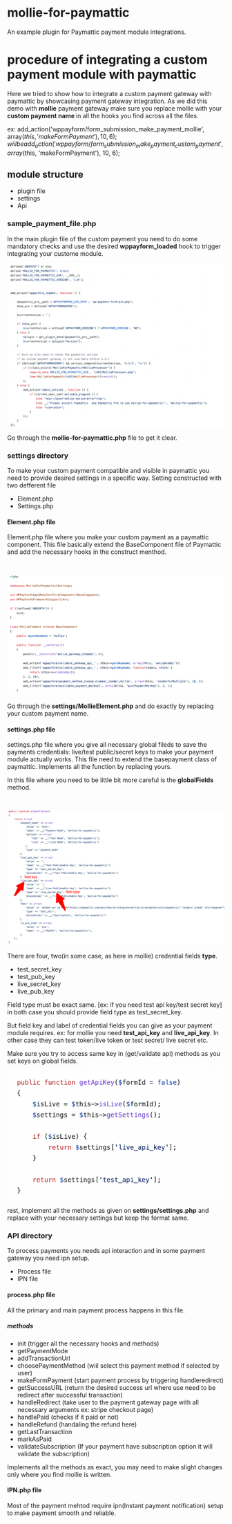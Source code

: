 # mollie-for-paymattic
An example plugin for Paymattic payment module integrations.

# procedure of integrating a custom payment module with paymattic
Here we tried to show how to integrate a custom payment gateway with paymattic by showcasing payment gateway integration.
As we did this demo with <b>mollie</b> payment gateway make sure you replace mollie with your <b>custom payment name </b> in all the hooks you find across all the files.

ex: add_action('wppayform/form_submission_make_payment_mollie', array($this, 'makeFormPayment'), 10, 6); wiil be add_action('wppayform/form_submission_make_payment_custom_payment', array($this, 'makeFormPayment'), 10, 6);

## module structure
- plugin file
- settings
- Api

### sample_payment_file.php
In the main plugin file of the custom payment you need to do some mandatory checks and use the desired <b>wppayform_loaded</b> hook to trigger integrating your custome module. 

![base_file](base_file.png)

Go through the <b>mollie-for-paymattic.php</b> file to get it clear.


### settings directory
To make your custom payment compatible and visible in paymattic you need to provide desired settings in a specific way. Setting constructed with two defferent file
- Element.php
- Settings.php

#### Element.php file
Element.php file where you make your custom payment as a paymattic component. This file basically extend the BaseComponent file of Paymattic and add the 
necessary hooks in the construct menthod.

</br>

![construct_of_element_file](construct_of_element_file.png)

Go through the <b>settings/MollieElement.php</b> and do exactly by replacing your custom payment name.

#### settings.php file
settings.php file where you give all necessary global fileds to save the payments credentials: live/test public/secret keys to make your payment module actually works. This file need to extend the basepayment class of paymattic. implements all the function by replacing yours.

In this file where you need to be little bit more careful is the <b>globalFields</b> method.

</br>

![globalFields](global_fields.png)

There are four, two(in some case, as here in mollie) credential fields <b>type</b>.
- test_secret_key
- test_pub_key
- live_secret_key
- live_pub_key

Field type must be exact same. [ex: if you need test api key/test secret key] in both case you should provide field type as test_secret_key.

But field key and label of credential fields you can give as your payment module requires. ex: for mollie you need <b>test_api_key</b> and <b>live_api_key</b>. In other case they can test token/live token or test secret/ live secret etc.

Make sure you try to access same key in (get/validate api) methods as you set keys on global fields.

![get_api_keys](globalFields.png)

rest, implement all the methods as given on <b>settings/settings.php</b> and replace with your necessary settings but keep the format same.

### API directory
To process payments you needs api interaction and in some payment gateway you need ipn setup.
- Process file
- IPN file

#### process.php file
All the primary and main payment process happens in this file.
##### methods
- init (trigger all the necessary hooks and methods)
- getPaymentMode 
- addTransactionUrl
- choosePaymentMethod (wiil select this payment  method if selected by user)
- makeFormPayment (start payment process by triggering handleredirect)
- getSuccessURL (return the desired success url where use need to be redirect after successful transaction)
- handleRedirect (take user to the payment gateway page with all necessary arguments ex: stripe checkout page)
- handlePaid (checks if it paid or not)
- handleRefund (handaling the refund here)
- getLastTransaction
- markAsPaid
- validateSubscription (If your payment have subscription option it will validate the subscription)

Implements all the methods as exact, you may need to make slight changes only where you find mollie is written.

#### IPN.php file
Most of the payment mehtod require ipn(Instant payment notification) setup to make payment smooth and reliable.


